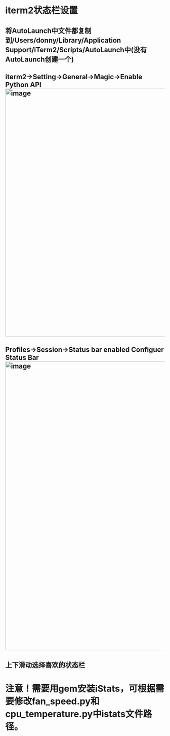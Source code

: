 # iterm2状态栏设置
## 将AutoLaunch中文件都复制到/Users/donny/Library/Application Support/iTerm2/Scripts/AutoLaunch中(没有AutoLaunch创建一个)
## iterm2->Setting->General->Magic->Enable Python API<img width="781" alt="image" src="https://github.com/DonnyWong/vim--coc.nvim-/assets/15830544/651fefc4-922f-4177-a23a-8d16ee30d874">
## Profiles->Session->Status bar enabled Configuer Status Bar<img width="910" alt="image" src="https://github.com/DonnyWong/vim--coc.nvim-/assets/15830544/e2e79179-b5b1-4303-a074-cf8053afc2f7">
## 上下滑动选择喜欢的状态栏
# 注意！需要用gem安装iStats，可根据需要修改fan_speed.py和cpu_temperature.py中istats文件路径。
